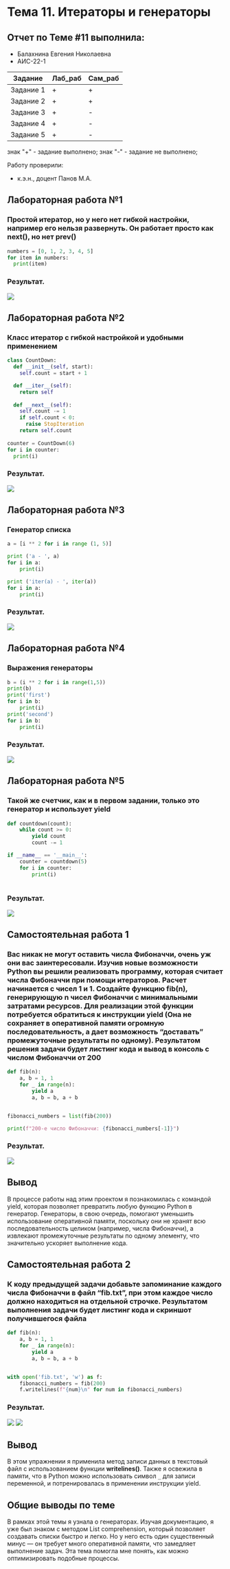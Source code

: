 # Тема 11. Итераторы и генераторы
## Отчет по Теме #11 выполнила:
- Балахнина Евгения Николаевна
- АИС-22-1

| Задание | Лаб_раб | Сам_раб |
| ------ | ------ | ------ |
| Задание 1 | + | + |
| Задание 2 | + | + |
| Задание 3 | + | - |
| Задание 4 | + | - |
| Задание 5 | + | - |

знак "+" - задание выполнено; знак "-" - задание не выполнено;

Работу проверили:
- к.э.н., доцент Панов М.А.

## Лабораторная работа №1
### Простой итератор, но у него нет гибкой настройки, например его нельзя развернуть. Он работает просто как next(), но нет prev()

``` python
numbers = [0, 1, 2, 3, 4, 5]
for item in numbers:
  print(item)
```
### Результат.

![](/screenshot/L11_1.PNG)

## Лабораторная работа №2
### Класс итератор с гибкой настройкой и удобными применением

```python
class CountDown:
  def __init__(self, start):
    self.count = start + 1

  def __iter__(self):
    return self
  
  def __next__(self):
    self.count -= 1
    if self.count < 0:
      raise StopIteration
    return self.count
  
counter = CountDown(6)
for i in counter:
  print(i)
```
### Результат.

![](/screenshot/L11_2.PNG)

## Лабораторная работа №3
### Генератор списка

```python
a = [i ** 2 for i in range (1, 5)]

print ('a - ', a)
for i in a:
    print(i)

print ('iter(a) - ', iter(a))
for i in a:
    print(i)
```
### Результат.

![](/screenshot/L11_3.PNG)

## Лабораторная работа №4
### Выражения генераторы

```python
b = (i ** 2 for i in range(1,5))
print(b)
print('first')
for i in b:
    print(i)
print('second')
for i in b:
    print(i)
```
### Результат.

![](/screenshot/L11_4.PNG)


## Лабораторная работа №5
### Такой же счетчик, как и в первом задании, только это генератор и использует yield

```python
def countdown(count):
    while count >= 0:
        yield count
        count -= 1

if __name__ == '__main__':
    counter = countdown(5)
    for i in counter:
        print(i)
        
```
### Результат.

![](/screenshot/L11_5.PNG)


## Самостоятельная работа 1
### Вас никак не могут оставить числа Фибоначчи, очень уж они вас заинтересовали. Изучив новые возможности Python вы решили реализовать программу, которая считает числа Фибоначчи при помощи итераторов. Расчет начинается с чисел 1 и 1. Создайте функцию fib(n), генерирующую n чисел Фибоначчи с минимальными затратами ресурсов. Для реализации этой функции потребуется обратиться к инструкции yield (Она не сохраняет в оперативной памяти огромную последовательность, а дает возможность “доставать” промежуточные результаты по одному). Результатом решения задачи будет листинг кода и вывод в консоль с числом Фибоначчи от 200

```python
def fib(n):
    a, b = 1, 1
    for _ in range(n):
        yield a
        a, b = b, a + b


fibonacci_numbers = list(fib(200))

print(f"200-е число Фибоначчи: {fibonacci_numbers[-1]}")
```

### Результат.

![](/screenshot/S11_1.PNG)

## Вывод

В процессе работы над этим проектом я познакомилась с командой yield, которая позволяет превратить любую функцию Python в генератор. Генераторы, в свою очередь, помогают уменьшить использование оперативной памяти, поскольку они не хранят всю последовательность целиком (например, числа Фибоначчи), а извлекают промежуточные результаты по одному элементу, что значительно ускоряет выполнение кода.
## Самостоятельная работа 2
### К коду предыдущей задачи добавьте запоминание каждого числа Фибоначчи в файл “fib.txt”, при этом каждое число должно находиться на отдельной строчке. Результатом выполнения задачи будет листинг кода и скриншот получившегося файла
```python
def fib(n):
    a, b = 1, 1
    for _ in range(n):
        yield a
        a, b = b, a + b


with open('fib.txt', 'w') as f:
    fibonacci_numbers = fib(200)
    f.writelines(f"{num}\n" for num in fibonacci_numbers)
```

### Результат.

![](/screenshot/S11_2(1).PNG)
![](/screenshot/S11_2(2).PNG)
## Вывод

В этом упражнении я применила метод записи данных в текстовый файл с использованием функции **writelines()**. Также я освежила в памяти, что в Python можно использовать символ `_` для записи переменной, и потренировалась в применении инструкции yield.

## Общие выводы по теме

В рамках этой темы я узнала о генераторах. Изучая документацию, я уже был знаком с методом List comprehension, который позволяет создавать списки быстро и легко. Но у него есть один существенный минус — он требует много оперативной памяти, что замедляет выполнение задач. Эта тема помогла мне понять, как можно оптимизировать подобные процессы.
